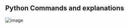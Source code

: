 ## Python Commands and explanations

![image](https://github.com/RonnyldoSilva/Wiki-Ronnyldo/assets/37785171/ec6cf5e9-2f0d-4656-8871-11e942ebb296)
